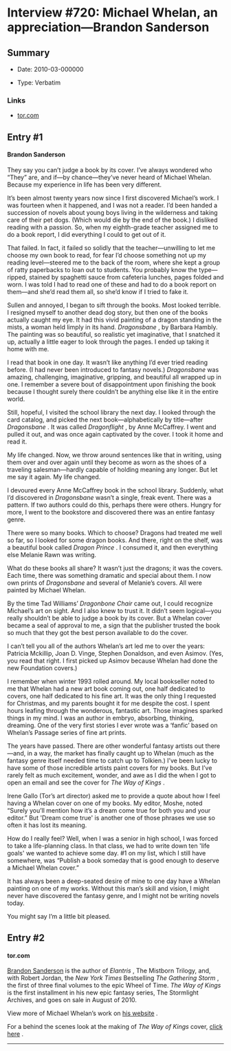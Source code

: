 # Interview #720: Michael Whelan, an appreciation—Brandon Sanderson

## Summary

- Date: 2010-03-000000

- Type: Verbatim

### Links

- [tor.com](http://www.tor.com/blogs/2010/03/michael-whelan-an-apreciation)


## Entry #1

#### Brandon Sanderson

They say you can’t judge a book by its cover. I’ve always wondered who “They” are, and if—by chance—they’ve never heard of Michael Whelan. Because my experience in life has been very different.

It’s been almost twenty years now since I first discovered Michael’s work. I was fourteen when it happened, and I was not a reader. I’d been handed a succession of novels about young boys living in the wilderness and taking care of their pet dogs. (Which would die by the end of the book.) I disliked reading with a passion. So, when my eighth-grade teacher assigned me to do a book report, I did everything I could to get out of it.

That failed. In fact, it failed so solidly that the teacher—unwilling to let me choose my own book to read, for fear I’d choose something not up my reading level—steered me to the back of the room, where she kept a group of ratty paperbacks to loan out to students. You probably know the type—ripped, stained by spaghetti sauce from cafeteria lunches, pages folded and worn. I was told I had to read one of these and had to do a book report on them—and she’d read them all, so she’d know if I tried to fake it.

Sullen and annoyed, I began to sift through the books. Most looked terrible. I resigned myself to another dead dog story, but then one of the books actually caught my eye. It had this vivid painting of a dragon standing in the mists, a woman held limply in its hand.
*Dragonsbane*
, by Barbara Hambly. The painting was so beautiful, so realistic yet imaginative, that I snatched it up, actually a little eager to look through the pages. I ended up taking it home with me.

I read that book in one day. It wasn’t like anything I’d ever tried reading before. (I had never been introduced to fantasy novels.)
*Dragonsbane*
was amazing, challenging, imaginative, gripping, and beautiful all wrapped up in one. I remember a severe bout of disappointment upon finishing the book because I thought surely there couldn’t be anything else like it in the entire world.

Still, hopeful, I visited the school library the next day. I looked through the card catalog, and picked the next book—alphabetically by title—after
*Dragonsbane*
. It was called
*Dragonflight*
, by Anne McCaffrey. I went and pulled it out, and was once again captivated by the cover. I took it home and read it.

My life changed. Now, we throw around sentences like that in writing, using them over and over again until they become as worn as the shoes of a traveling salesman—hardly capable of holding meaning any longer. But let me say it again. My life changed.

I devoured every Anne McCaffrey book in the school library. Suddenly, what I’d discovered in
*Dragonsbane*
wasn’t a single, freak event. There was a pattern. If two authors could do this, perhaps there were others. Hungry for more, I went to the bookstore and discovered there was an entire fantasy genre.

There were so many books. Which to choose? Dragons had treated me well so far, so I looked for some dragon books. And there, right on the shelf, was a beautiful book called
*Dragon Prince*
. I consumed it, and then everything else Melanie Rawn was writing.

What do these books all share? It wasn’t just the dragons; it was the covers. Each time, there was something dramatic and special about them. I now own prints of
*Dragonsbane*
and several of Melanie’s covers. All were painted by Michael Whelan.

By the time Tad Williams’
*Dragonbone Chair*
came out, I could recognize Michael’s art on sight. And I also knew to trust it. It didn’t seem logical—you really shouldn’t be able to judge a book by its cover. But a Whelan cover became a seal of approval to me, a sign that the publisher trusted the book so much that they got the best person available to do the cover.

I can’t tell you all of the authors Whelan’s art led me to over the years: Patricia Mckillip, Joan D. Vinge, Stephen Donaldson, and even Asimov. (Yes, you read that right. I first picked up Asimov because Whelan had done the new Foundation covers.)

I remember when winter 1993 rolled around. My local bookseller noted to me that Whelan had a new art book coming out, one half dedicated to covers, one half dedicated to his fine art. It was the only thing I requested for Christmas, and my parents bought it for me despite the cost. I spent hours leafing through the wonderous, fantastic art. Those imagines sparked things in my mind. I was an author in embryo, absorbing, thinking, dreaming. One of the very first stories I ever wrote was a ‘fanfic’ based on Whelan’s Passage series of fine art prints.

The years have passed. There are other wonderful fantasy artists out there—and, in a way, the market has finally caught up to Whelan (much as the fantasy genre itself needed time to catch up to Tolkien.) I’ve been lucky to have some of those incredible artists paint covers for my books. But I’ve rarely felt as much excitement, wonder, and awe as I did the when I got to open an email and see the cover for
*The Way of Kings*
.

Irene Gallo (Tor’s art director) asked me to provide a quote about how I feel having a Whelan cover on one of my books. My editor, Moshe, noted “Surely you’ll mention how it’s a dream come true for both you and your editor.” But 'Dream come true' is another one of those phrases we use so often it has lost its meaning.

How do I really feel? Well, when I was a senior in high school, I was forced to take a life-planning class. In that class, we had to write down ten 'life goals' we wanted to achieve some day. #1 on my list, which I still have somewhere, was “Publish a book someday that is good enough to deserve a Michael Whelan cover.”

It has always been a deep-seated desire of mine to one day have a Whelan painting on one of my works. Without this man’s skill and vision, I might never have discovered the fantasy genre, and I might not be writing novels today.

You might say I’m a little bit pleased.

## Entry #2

#### tor.com

[Brandon Sanderson](http://www.brandonsanderson.com/)
is the author of
*Elantris*
, The Mistborn Trilogy, and, with Robert Jordan, the
*New York Times*
Bestselling
*The Gathering Storm*
, the first of three final volumes to the epic Wheel of Time.
*The Way of Kings*
is the first installment in his new epic fantasy series, The Stormlight Archives, and goes on sale in August of 2010.

View more of Michael Whelan’s work on
[his website](http://www.michaelwhelan.com/)
.

For a behind the scenes look at the making of
*The Way of Kings*
cover,
[click here](http://www.tor.com/index.php?option=com_content&view=blog&id=58815)
.


---

